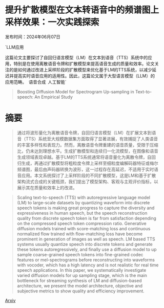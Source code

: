 # 提升扩散模型在文本转语音中的频谱图上采样效果：一次实践探索

发布时间：2024年06月07日

`LLM应用

这篇论文主要探讨了自回归语言模型（LM）在文本到语音（TTS）系统中的应用，特别是在使用离散语音令牌和扩散模型来提高语音生成的质量和效率。论文关注的是如何通过改进上采样阶段的扩散模型来优化基于LM的TTS系统，以减少延迟并提高实时语音应用的适用性。因此，这篇论文属于大型语言模型（LLM）的应用范畴。` `语音合成` `人工智能`

> Boosting Diffusion Model for Spectrogram Up-sampling in Text-to-speech: An Empirical Study

# 摘要

> 通过将波形量化为离散语音令牌，自回归语言模型（LM）在扩展文本到语音（TTS）系统至大规模数据集方面取得了显著进展，有效捕捉了人类语音的丰富多样性和表现力。然而，离散语音令牌重建的语音质量，受限于压缩比，仍未达到理想水平。生成扩散模型和连续归一化流模型，在图像和语音生成领域表现卓越。基于LM的TTS系统通常将语音量化为离散令牌，自回归生成，再通过扩散模型将粗粒度令牌上采样至细粒度编解码器特征或梅尔频谱图，最后由声码器转换为波形，这一过程存在高延迟，不适用于实时语音应用。本文系统探讨了上采样阶段的不同扩散模型，这是LM和基于扩散架构流式合成的关键瓶颈，我们提出了模型架构、客观与主观评价指标，以展示其在质量和效率上的改进。

> Scaling text-to-speech (TTS) with autoregressive language model (LM) to large-scale datasets by quantizing waveform into discrete speech tokens is making great progress to capture the diversity and expressiveness in human speech, but the speech reconstruction quality from discrete speech token is far from satisfaction depending on the compressed speech token compression ratio. Generative diffusion models trained with score-matching loss and continuous normalized flow trained with flow-matching loss have become prominent in generation of images as well as speech. LM based TTS systems usually quantize speech into discrete tokens and generate these tokens autoregressively, and finally use a diffusion model to up sample coarse-grained speech tokens into fine-grained codec features or mel-spectrograms before reconstructing into waveforms with vocoder, which has a high latency and is not realistic for real time speech applications. In this paper, we systematically investigate varied diffusion models for up sampling stage, which is the main bottleneck for streaming synthesis of LM and diffusion-based architecture, we present the model architecture, objective and subjective metrics to show quality and efficiency improvement.

[Arxiv](https://arxiv.org/abs/2406.04633)